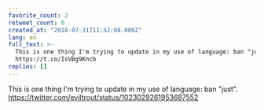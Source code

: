 ```yaml
---
favorite_count: 2
retweet_count: 0
created_at: "2018-07-31T11:42:08.000Z"
lang: en
full_text: >-
  This is one thing I'm trying to update in my use of language: ban "just".
  https://t.co/IsVBg9Kncb
replies: []
---
```


This is one thing I'm trying to update in my use of language: ban "just".
<https://twitter.com/eviltrout/status/1023029261953687552>
